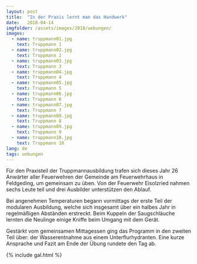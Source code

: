 ```yaml
---
layout: post
title:  "In der Praxis lernt man das Handwerk"
date:   2018-04-14
imgfolder: /assets/images/2018/uebungen/
images:
  - name: truppmann01.jpg
    text: Truppmann 1
  - name: truppmann02.jpg
    text: Truppmann 2
  - name: truppmann03.jpg
    text: Truppmann 3
  - name: truppmann04.jpg
    text: Truppmann 4
  - name: truppmann05.jpg
    text: Truppmann 5
  - name: truppmann06.jpg
    text: Truppmann 6
  - name: truppmann07.jpg
    text: Truppmann 7
  - name: truppmann08.jpg
    text: Truppmann 8
  - name: truppmann09.jpg
    text: Truppmann 9
  - name: truppmann10.jpg
    text: Truppmann 10
lang: de
tags: uebungen
---
```


Für den Praxisteil der Truppmannausbildung trafen sich dieses Jahr 26 Anwärter aller Feuerwehren der Gemeinde am Feuerwehrhaus in Feldgeding, um gemeinsam zu üben. Von der Feuerwehr Eisolzried nahmen sechs Leute teil und drei Ausbilder unterstützen den Ablauf.

Bei angenehmen Temperaturen begann vormittags der erste Teil der modularen Ausbildung, welche sich insgesamt über ein halbes Jahr in regelmäßigen Abständen erstreckt. Beim Kuppeln der Saugschläuche lernten die Neulinge einige Kniffe beim Umgang mit dem Gerät.

Gestärkt vom gemeinsamen Mittagessen ging das Programm in den zweiten Teil über: der Wasserentnahme aus einem Unterflurhydranten. Eine kurze Ansprache und Fazit am Ende der Übung rundete den Tag ab.

{% include gal.html %}
